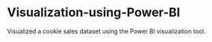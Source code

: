 # Visualization-using-Power-BI
Visualized a cookie sales dataset using the Power BI visualization tool.

